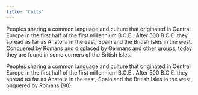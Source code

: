 ```yaml
---
title: "Celts"
---
```

Peoples sharing a common language and culture that originated in Central Europe in the first half of the first millennium B.C.E.. After 500 B.C.E. they spread as far as Anatolia in the east, Spain and the British Isles in the west. Conquered by Romans and displaced by Germans and other groups, today they are found in some corners of the British Isles.

Peoples sharing a common language and culture that originated in Central Europe in the first half of the first millennium B.C.E.. After 500 B.C.E. they spread as far as Anatolia in the east, Spain and the British Isles in the west, onquered by Romans (90)

